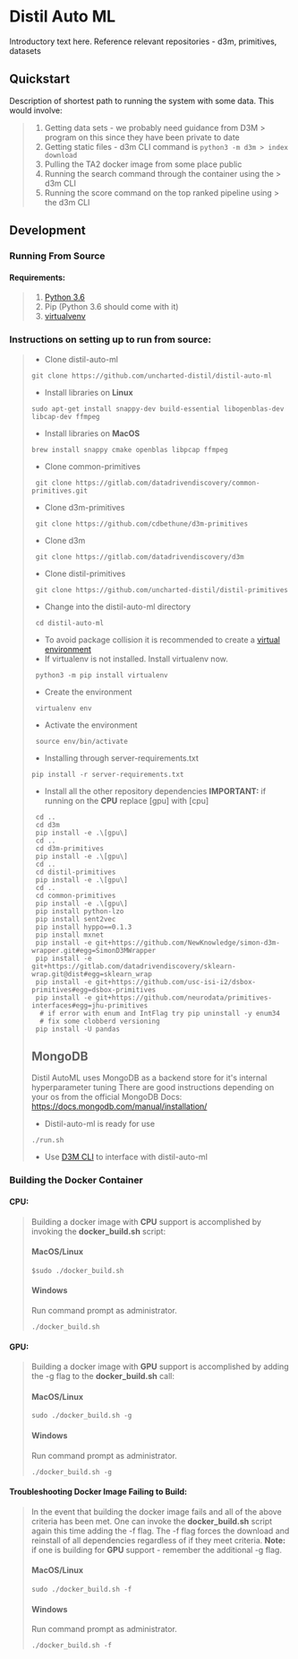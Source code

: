 # Distil Auto ML

Introductory text here. Reference relevant repositories - d3m, primitives, datasets

## Quickstart

Description of shortest path to running the system with some data. This would involve:

> 1.  Getting data sets - we probably need guidance from D3M > program on this since they have been private to date
> 2.  Getting static files - d3m CLI command is `python3 -m d3m > index download`
> 3.  Pulling the TA2 docker image from some place public
> 4.  Running the search command through the container using the > d3m CLI
> 5.  Running the score command on the top ranked pipeline using > the d3m CLI

## Development

### Running From Source

#### Requirements:

> 1. [Python 3.6](https://www.python.org/downloads/release/python-360/)
> 2. Pip (Python 3.6 should come with it)
> 3. [virtualvenv](https://pypi.org/project/virtualenv/)

### Instructions on setting up to run from source:

> - Clone distil-auto-ml
>
> ```console
> git clone https://github.com/uncharted-distil/distil-auto-ml
> ```
> - Install libraries on <b>Linux</b>
> ```console
> sudo apt-get install snappy-dev build-essential libopenblas-dev libcap-dev ffmpeg
> ```
> - Install libraries on <b>MacOS</b>
> ```console
> brew install snappy cmake openblas libpcap ffmpeg
> ```
> - Clone common-primitives
>
> ```console
>  git clone https://gitlab.com/datadrivendiscovery/common-primitives.git
> ```
>
> - Clone d3m-primitives
>
> ```console
>  git clone https://github.com/cdbethune/d3m-primitives
> ```
>
> - Clone d3m
>
> ```console
>  git clone https://gitlab.com/datadrivendiscovery/d3m
> ```
>
> - Clone distil-primitives
>
> ```console
>  git clone https://github.com/uncharted-distil/distil-primitives
> ```
>
> - Change into the distil-auto-ml directory
>
> ```console
>  cd distil-auto-ml
> ```
>
> - To avoid package collision it is recommended to create a [virtual environment](https://pypi.org/project/virtualenv/)
> - If virtualenv is not installed. Install virtualenv now.
>
> ```console
>  python3 -m pip install virtualenv
> ```
>
> - Create the environment
>
> ```console
>  virtualenv env
> ```
>
> - Activate the environment
>
> ```console
>  source env/bin/activate
> ```
>
> - Installing through server-requirements.txt
>
> ```console
> pip install -r server-requirements.txt
> ```
>
> - Install all the other repository dependencies <b>IMPORTANT:</b> if running on the <b>CPU</b> replace \[gpu\] with \[cpu\]
>
> ```console
>  cd ..
>  cd d3m
>  pip install -e .\[gpu\]
>  cd ..
>  cd d3m-primitives
>  pip install -e .\[gpu\]
>  cd ..
>  cd distil-primitives
>  pip install -e .\[gpu\]
>  cd ..
>  cd common-primitives
>  pip install -e .\[gpu\]
>  pip install python-lzo
>  pip install sent2vec
>  pip install hyppo==0.1.3
>  pip install mxnet
>  pip install -e git+https://github.com/NewKnowledge/simon-d3m-wrapper.git#egg=SimonD3MWrapper
>  pip install -e git+https://gitlab.com/datadrivendiscovery/sklearn-wrap.git@dist#egg=sklearn_wrap
>  pip install -e git+https://github.com/usc-isi-i2/dsbox-primitives#egg=dsbox-primitives
>  pip install -e git+https://github.com/neurodata/primitives-interfaces#egg=jhu-primitives
>   # if error with enum and IntFlag try pip uninstall -y enum34
>   # fix some clobberd versioning
>  pip install -U pandas
> ```
>
> ## MongoDB
> Distil AutoML uses MongoDB as a backend store for it's internal hyperparameter tuning
> There are good instructions depending on your os from the official MongoDB Docs: https://docs.mongodb.com/manual/installation/
>
> - Distil-auto-ml is ready for use 
>```console
> ./run.sh
>```
> - Use [D3M CLI](https://gitlab.com/datadrivendiscovery/d3m) to interface with distil-auto-ml
 
### Building the Docker Container

#### CPU:

> Building a docker image with <b>CPU</b> support is accomplished by invoking the <b>docker_build.sh</b> script:
>
> #### MacOS/Linux
>
> ```console
> $sudo ./docker_build.sh
> ```
>
> #### Windows
>
> Run command prompt as administrator.
>
> ```console
> ./docker_build.sh
> ```

#### GPU:

> Building a docker image with <b>GPU</b> support is accomplished by adding the -g flag to the <b>docker_build.sh</b> call:
>
> #### MacOS/Linux
>
> ```console
> sudo ./docker_build.sh -g
> ```
>
> #### Windows
>
> Run command prompt as administrator.
>
> ```console
> ./docker_build.sh -g
> ```

#### Troubleshooting Docker Image Failing to Build:

> In the event that building the docker image fails and all of the above criteria has been met. One can invoke the <b>docker_build.sh</b> script again this time adding the -f flag. The -f flag forces the download and reinstall of all dependencies regardless of if they meet criteria. <b>Note:</b> if one is building for <b>GPU</b> support - remember the additional -g flag.
>
> #### MacOS/Linux
>
> ```console
> sudo ./docker_build.sh -f
> ```
>
> #### Windows
>
> Run command prompt as administrator.
>
> ```console
> ./docker_build.sh -f
> ```
